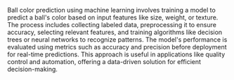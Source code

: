 Ball color prediction using machine learning involves training a model to predict a ball's color based on input features like size, weight, or texture. 
The process includes collecting labeled data, preprocessing it to ensure accuracy, 
selecting relevant features, and training algorithms like decision trees or neural networks to recognize patterns.
The model's performance is evaluated using metrics such as accuracy and precision before deployment for real-time predictions. 
This approach is useful in applications like quality control and automation, offering a data-driven solution for efficient decision-making.
